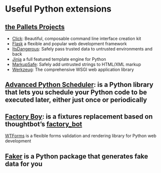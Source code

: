 # Useful Python extensions

## [the Pallets Projects](https://palletsprojects.com)

- [Click](https://palletsprojects.com/p/click/): Beautiful, composable command line interface creation kit
- [Flask](https://palletsprojects.com/p/flask/) a flexible and popular web development framework
- [ItsDangerous](https://palletsprojects.com/p/itsdangerous/): Safely pass trusted data to untrusted environments and back
- [Jinja](https://palletsprojects.com/p/jinja/) a full featured template engine for Python
- [MarkupSafe](https://palletsprojects.com/p/markupsafe/): Safely add untrusted strings to HTML/XML markup
- [Werkzeug](https://palletsprojects.com/p/werkzeug/): The comprehensive WSGI web application library

## [Advanced Python Scheduler](https://apscheduler.readthedocs.io/en/stable/): is a Python library that lets you schedule your Python code to be executed later, either just once or periodically

## [Factory Boy](https://factoryboy.readthedocs.io/en/stable/index.html): is a fixtures replacement based on thoughtbot’s [factory_bot](https://github.com/thoughtbot/factory_bot)

[WTForms](https://wtforms.readthedocs.io/en/2.3.x/) is a flexible forms validation and rendering library for Python web development

## [Faker](https://faker.readthedocs.io/) is a Python package that generates fake data for you